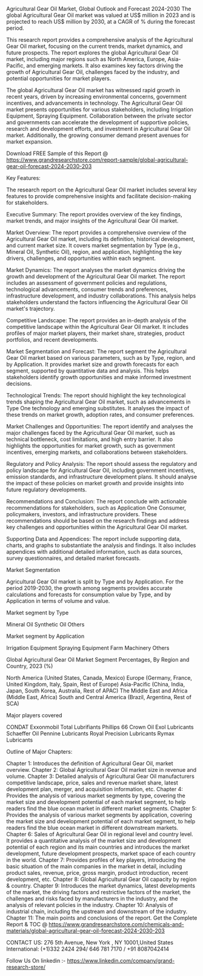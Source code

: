 Agricultural Gear Oil Market, Global Outlook and Forecast 2024-2030
The global Agricultural Gear Oil market was valued at US$ million in 2023 and is projected to reach US$ million by 2030, at a CAGR of % during the forecast period.

This research report provides a comprehensive analysis of the Agricultural Gear Oil market, focusing on the current trends, market dynamics, and future prospects. The report explores the global Agricultural Gear Oil market, including major regions such as North America, Europe, Asia-Pacific, and emerging markets. It also examines key factors driving the growth of Agricultural Gear Oil, challenges faced by the industry, and potential opportunities for market players.

The global Agricultural Gear Oil market has witnessed rapid growth in recent years, driven by increasing environmental concerns, government incentives, and advancements in technology. The Agricultural Gear Oil market presents opportunities for various stakeholders, including Irrigation Equipment, Spraying Equipment. Collaboration between the private sector and governments can accelerate the development of supportive policies, research and development efforts, and investment in Agricultural Gear Oil market. Additionally, the growing consumer demand present avenues for market expansion.

Download FREE Sample of this Report @ https://www.grandresearchstore.com/report-sample/global-agricultural-gear-oil-forecast-2024-2030-203

Key Features:

The research report on the Agricultural Gear Oil market includes several key features to provide comprehensive insights and facilitate decision-making for stakeholders.

Executive Summary: The report provides overview of the key findings, market trends, and major insights of the Agricultural Gear Oil market.

Market Overview: The report provides a comprehensive overview of the Agricultural Gear Oil market, including its definition, historical development, and current market size. It covers market segmentation by Type (e.g., Mineral Oil, Synthetic Oil), region, and application, highlighting the key drivers, challenges, and opportunities within each segment.

Market Dynamics: The report analyses the market dynamics driving the growth and development of the Agricultural Gear Oil market. The report includes an assessment of government policies and regulations, technological advancements, consumer trends and preferences, infrastructure development, and industry collaborations. This analysis helps stakeholders understand the factors influencing the Agricultural Gear Oil market's trajectory.

Competitive Landscape: The report provides an in-depth analysis of the competitive landscape within the Agricultural Gear Oil market. It includes profiles of major market players, their market share, strategies, product portfolios, and recent developments.

Market Segmentation and Forecast: The report segment the Agricultural Gear Oil market based on various parameters, such as by Type, region, and by Application. It provides market size and growth forecasts for each segment, supported by quantitative data and analysis. This helps stakeholders identify growth opportunities and make informed investment decisions.

Technological Trends: The report should highlight the key technological trends shaping the Agricultural Gear Oil market, such as advancements in Type One technology and emerging substitutes. It analyses the impact of these trends on market growth, adoption rates, and consumer preferences.

Market Challenges and Opportunities: The report identify and analyses the major challenges faced by the Agricultural Gear Oil market, such as technical bottleneck, cost limitations, and high entry barrier. It also highlights the opportunities for market growth, such as government incentives, emerging markets, and collaborations between stakeholders.

Regulatory and Policy Analysis: The report should assess the regulatory and policy landscape for Agricultural Gear Oil, including government incentives, emission standards, and infrastructure development plans. It should analyse the impact of these policies on market growth and provide insights into future regulatory developments.

Recommendations and Conclusion: The report conclude with actionable recommendations for stakeholders, such as Application One Consumer, policymakers, investors, and infrastructure providers. These recommendations should be based on the research findings and address key challenges and opportunities within the Agricultural Gear Oil market.

Supporting Data and Appendices: The report include supporting data, charts, and graphs to substantiate the analysis and findings. It also includes appendices with additional detailed information, such as data sources, survey questionnaires, and detailed market forecasts.

Market Segmentation

Agricultural Gear Oil market is split by Type and by Application. For the period 2019-2030, the growth among segments provides accurate calculations and forecasts for consumption value by Type, and by Application in terms of volume and value.

Market segment by Type

Mineral Oil
Synthetic Oil
Others

Market segment by Application

Irrigation Equipment
Spraying Equipment
Farm Machinery
Others

Global Agricultural Gear Oil Market Segment Percentages, By Region and Country, 2023 (%)

North America (United States, Canada, Mexico)
Europe (Germany, France, United Kingdom, Italy, Spain, Rest of Europe)
Asia-Pacific (China, India, Japan, South Korea, Australia, Rest of APAC)
The Middle East and Africa (Middle East, Africa)
South and Central America (Brazil, Argentina, Rest of SCA)

Major players covered

CONDAT
Exxonmobil
Total Lubrifiants
Phillips 66
Crown Oil
Exol Lubricants
Schaeffer Oil
Pennine Lubricants
Royal Precision Lubricants
Rymax Lubricants

Outline of Major Chapters:

Chapter 1: Introduces the definition of Agricultural Gear Oil, market overview.
Chapter 2: Global Agricultural Gear Oil market size in revenue and volume.
Chapter 3: Detailed analysis of Agricultural Gear Oil manufacturers competitive landscape, price, sales and revenue market share, latest development plan, merger, and acquisition information, etc.
Chapter 4: Provides the analysis of various market segments by type, covering the market size and development potential of each market segment, to help readers find the blue ocean market in different market segments.
Chapter 5: Provides the analysis of various market segments by application, covering the market size and development potential of each market segment, to help readers find the blue ocean market in different downstream markets.
Chapter 6: Sales of Agricultural Gear Oil in regional level and country level. It provides a quantitative analysis of the market size and development potential of each region and its main countries and introduces the market development, future development prospects, market space of each country in the world.
Chapter 7: Provides profiles of key players, introducing the basic situation of the main companies in the market in detail, including product sales, revenue, price, gross margin, product introduction, recent development, etc.
Chapter 8: Global Agricultural Gear Oil capacity by region & country.
Chapter 9: Introduces the market dynamics, latest developments of the market, the driving factors and restrictive factors of the market, the challenges and risks faced by manufacturers in the industry, and the analysis of relevant policies in the industry.
Chapter 10: Analysis of industrial chain, including the upstream and downstream of the industry.
Chapter 11: The main points and conclusions of the report.
Get the Complete Report & TOC @ https://www.grandresearchstore.com/chemicals-and-materials/global-agricultural-gear-oil-forecast-2024-2030-203

CONTACT US:
276 5th Avenue, New York , NY 10001,United States
International: (+1)332 2424 294/ 646 781 7170 / +91 8087042414

Follow Us On linkedin :- https://www.linkedin.com/company/grand-research-store/
